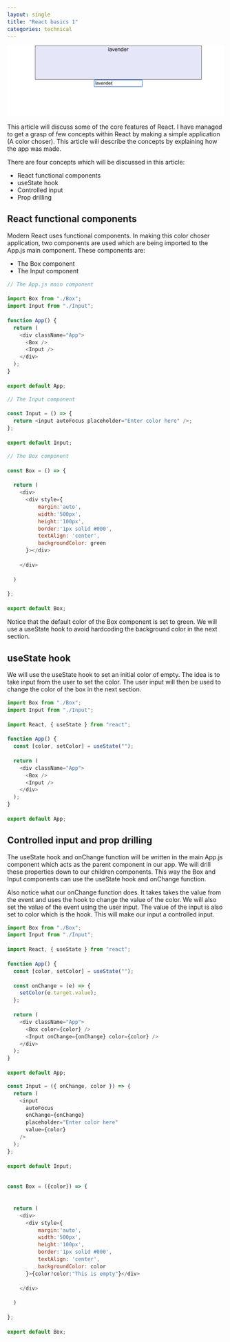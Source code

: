 ```yaml
---
layout: single
title: "React basics 1"
categories: technical
---
```


![Color Choser](/assets/images/colorchoser.png)

This article will discuss some of the core features of React. I have managed to get a grasp of few concepts within React by making a simple application (A color choser). This article will describe the concepts by explaining how the app was made.

There are four concepts which will be discussed in this article:

- React functional components
- useState hook
- Controlled input
- Prop drilling

## React functional components

Modern React uses functional components. In making this color choser application, two components are used which are being imported to the App.js main component. These components are:

- The Box component
- The Input component

```javascript
// The App.js main component

import Box from "./Box";
import Input from "./Input";

function App() {
  return (
    <div className="App">
      <Box />
      <Input />
    </div>
  );
}

export default App;
```

```javascript
// The Input component

const Input = () => {
  return <input autoFocus placeholder="Enter color here" />;
};

export default Input;
```

```javascript
// The Box component

const Box = () => {

  return (
    <div>
      <div style={
          margin:'auto',
          width:'500px',
          height:'100px',
          border:'1px solid #000',
          textAlign: 'center',
          backgroundColor: green
      }></div>

    </div>

  )

};

export default Box;
```

Notice that the default color of the Box component is set to green. We will use a useState hook to avoid hardcoding the background color in the next section.

## useState hook

We will use the useState hook to set an initial color of empty. The idea is to take input from the user to set the color. The user input will then be used to change the color of the box in the next section.

```javascript
import Box from "./Box";
import Input from "./Input";

import React, { useState } from "react";

function App() {
  const [color, setColor] = useState("");

  return (
    <div className="App">
      <Box />
      <Input />
    </div>
  );
}

export default App;
```

## Controlled input and prop drilling

The useState hook and onChange function will be written in the main App.js component which acts as the parent component in our app. We will drill these properties down to our children components. This way the Box and Input components can use the useState hook and onChange function.

Also notice what our onChange function does. It takes takes the value from the event and uses the hook to change the value of the color. We will also set the value of the event using the user input. The value of the input is also set to color which is the hook. This will make our input a controlled input.

```javascript
import Box from "./Box";
import Input from "./Input";

import React, { useState } from "react";

function App() {
  const [color, setColor] = useState("");

  const onChange = (e) => {
    setColor(e.target.value);
  };

  return (
    <div className="App">
      <Box color={color} />
      <Input onChange={onChange} color={color} />
    </div>
  );
}

export default App;
```

```javascript
const Input = ({ onChange, color }) => {
  return (
    <input
      autoFocus
      onChange={onChange}
      placeholder="Enter color here"
      value={color}
    />
  );
};

export default Input;
```

```javascript

const Box = ({color}) => {


  return (
    <div>
      <div style={
          margin:'auto',
          width:'500px',
          height:'100px',
          border:'1px solid #000',
          textAlign: 'center',
          backgroundColor: color
      }>{color?color:"This is empty"}</div>

    </div>

  )

};

export default Box;


```
